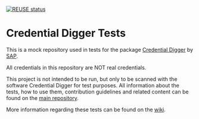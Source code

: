 [![REUSE status](https://api.reuse.software/badge/github.com/SAP/credential-digger-tests)](https://api.reuse.software/info/github.com/SAP/credential-digger-tests)

# Credential Digger Tests
This is a mock repository used in tests for the package [Credential Digger](https://github.com/SAP/credential-digger) by [SAP](https://github.com/SAP). 

All credentials in this repository are NOT real credentials.

This project is not intended to be run, but only to be scanned with the software Credential Digger for test purposes. All information about the tests, how to use them, contribution guidelines and related content can be found on the [main repository](https://github.com/SAP/credential-digger).

More information regarding these tests can be found on the [wiki](https://github.com/SAP/credential-digger/wiki/Testing).